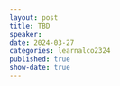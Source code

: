 ```yaml
---
layout: post
title: TBD
speaker:  
date: 2024-03-27
categories: learnalco2324
published: true
show-date: true
---
```

